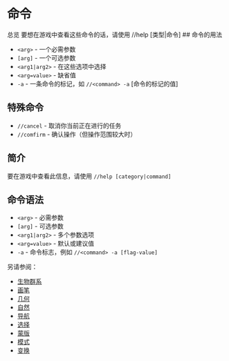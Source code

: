 # 命令

总览
要想在游戏中查看这些命令的话，请使用 //help [类型|命令] ## 命令的用法
- `<arg>` - 一个必需参数
- `[arg]` - 一个可选参数
- `<arg1|arg2>` - 在这些选项中选择
- `<arg=value>` - 缺省值
- `-a` - 一条命令的标记，如 `//<command> -a` [命令的标记的值]

## 特殊命令

- `//cancel` - 取消你当前正在进行的任务
- `//comfirm` - 确认操作（但操作范围较大时）


## 简介

要在游戏中查看此信息，请使用 `//help [category|command]`

## 命令语法

* `<arg>` - 必需参数
* `[arg]` - 可选参数
* `<arg1|arg2>` - 多个参数选项
* `<arg=value>` - 默认或建议值
* `-a` - 命令标志，例如 `//<command> -a [flag-value]`

另请参阅：

* [生物群系](biomes.md)
* [画笔](brushes.md)
* [几何](geometry.md)
* [自然](nature.md)
* [导航](navigation.md)
* [选择](selection.md)
* [蒙版](../masks/masks.md)
* [模式](../patterns/patterns.md)
* [变换](../transforms/transforms.md)
<!--
## 内容

点击类别以查看命令列表，或点击“更多信息”以查看详细描述

* <<_world_edit_commands,`World Edit Commands`>>（更新、信息、调试和帮助命令）
* <<_utility_commands,`Utility Commands`>>（各种实用命令）
* <<_region_commands,`Region Commands`>>（操作区域的命令）
* <<_selection_commands,`Selection Commands`>>（更改选择点、模式或查看选择信息的命令）
* <<_history_commands,`History Commands`>>（撤消、重做和清除历史记录的命令）
* <<_schematic_commands,`Schematic Commands`>>（与原理图文件一起工作的命令）
* <<_clipboard_commands,`Clipboard Commands`>>（与复制和粘贴方块相关的命令）
* <<_generation_commands,`Generation Commands`>>（创建结构和特征的命令）
* https://worldedit.readthedocs.io/en/latest/commands/#biome-commands[Biome Commands]
* <<_super_pickaxe_commands,`Super Pickaxe Commands`>>（超级镐命令）
* <<_navigation_commands,`Navigation Commands`>>（移动玩家的命令）
* <<_snapshot_commands,`Snapshot Commands`>>（列出、加载和查看与快照相关的信息的命令）
* <<_scripting_commands,`Scripting Commands`>>（运行 craftscripts 的命令）
* <<_chunk_commands_,`Chunk Commands`>>（检查区块的命令）
* <<_options_commands,`Options Commands`>>（玩家切换、设置和物品信息的命令）
* <<_brush_options_commands,`Brush Options Commands`>>（工具命令）
* <<_tool_commands,`Tool Commands`>>（将功能绑定到手持的物品的命令）
* <<_brush_commands,`Brush Commands`>>（从远处建造和绘画的命令。）
* <<_masks,`/Masks`>>（各种蒙版的帮助。）
* <<_patterns_,`/Patterns`>>（各种模式的帮助。）
* <<_transforms_,`/Transforms`>>（各种变换的帮助。）
* <<_create_from_image_currently_not_implemented,`Create From Image`>>（从图像创建世界，目前尚未实现） -->



